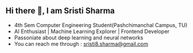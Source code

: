 ## Hi there 👋, I am Sristi Sharma
- 4th Sem Computer Engineering Student(Pashchimanchal Campus, TU)
- AI Enthusiast | Machine Learning Explorer | Frontend Developer
- Passoniate about deep learning and neural networks
- You can reach me through : sristi8.sharma@gmail.com          

<!--
**sristi-hub/sristi-hub** is a ✨ _special_ ✨ repository because its `README.md` (this file) appears on your GitHub profile.

Here are some ideas to get you started:

- 🔭 I’m currently working on ...
- 🌱 I’m currently learning ...
- 👯 I’m looking to collaborate on ...
- 🤔 I’m looking for help with ...
- 💬 Ask me about ...
- 📫 How to reach me: ...
- 😄 Pronouns: ...
- ⚡ Fun fact: ...
-->
